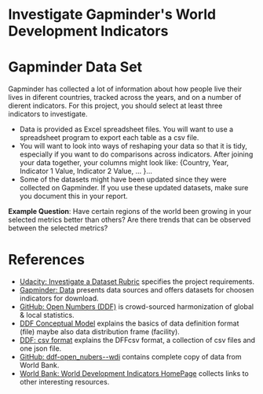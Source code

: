 # Investigate Gapminder's World Development Indicators

# Gapminder Data Set
Gapminder has collected a lot of information about how people live their lives in diferent countries, tracked across the years, and on a number of dierent indicators. For this project, you should select at least three indicators to investigate.
- Data is provided as Excel spreadsheet files. You will want to use a spreadsheet program to export each table as a csv file.
- You will want to look into ways of reshaping your data so that it is tidy, especially if you want to do comparisons across indicators. After joining your data together, your columns might look like: {Country, Year, Indicator 1 Value, Indicator 2 Value, … }...
- Some of the datasets might have been updated since they were collected on Gapminder. If you use these updated datasets, make sure you document this in your report.

**Example Question**: Have certain regions of the world been growing in your selected metrics better than others? Are there trends that can be observed between the selected metrics?

# References
- [Udacity: Investigate a Dataset Rubric](https://review.udacity.com/#!/rubrics/107/view) specifies the project requirements.
- [Gapminder: Data](https://www.gapminder.org/data/) presents data sources and offers datasets for choosen indicators for download.
- [GitHub: Open Numbers (DDF)](https://open-numbers.github.io/ddf.html) is crowd-sourced harmonization of global & local statistics.
- [DDF Conceptual Model](https://docs.google.com/document/d/1Cd2kEH5w3SRJYaDcu-M4dU5SY8No84T3g-QlNSW6pIE/edit#heading=h.5h1e33vzhdlu) explains the basics of data definition format (file) maybe also data distribution frame (facility).
- [DDF: csv format](https://docs.google.com/document/d/1aynARjsrSgOKsO1dEqboTqANRD1O9u7J_xmxy8m5jW8/edit#heading=h.1nakjy92hz6r) explains the DFFcsv format, a collection of csv files and one json file.
- [GitHub: ddf-open_nubers--wdi](https://github.com/open-numbers/ddf--open_numbers--world_development_indicators) contains complete copy of data from World Bank.
- [World Bank: World Development Indicators HomePage](https://datatopics.worldbank.org/world-development-indicators/) collects links to other interesting resources.
